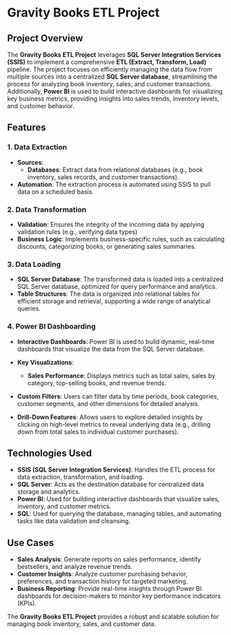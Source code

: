 # Gravity Books ETL Project

## Project Overview
The **Gravity Books ETL Project** leverages **SQL Server Integration Services (SSIS)** to implement a comprehensive **ETL (Extract, Transform, Load)** pipeline. The project focuses on efficiently managing the data flow from multiple sources into a centralized **SQL Server database**, streamlining the process for analyzing book inventory, sales, and customer transactions. Additionally, **Power BI** is used to build interactive dashboards for visualizing key business metrics, providing insights into sales trends, inventory levels, and customer behavior.

## Features

### 1. Data Extraction
- **Sources**:
  - **Databases**: Extract data from relational databases (e.g., book inventory, sales records, and customer transactions).
- **Automation**: The extraction process is automated using SSIS to pull data on a scheduled basis.

### 2. Data Transformation
- **Validation**: Ensures the integrity of the incoming data by applying validation rules (e.g., verifying data types)
- **Business Logic**: Implements business-specific rules, such as calculating discounts, categorizing books, or generating sales summaries.

### 3. Data Loading
- **SQL Server Database**: The transformed data is loaded into a centralized SQL Server database, optimized for query performance and analytics.
- **Table Structures**: The data is organized into relational tables for efficient storage and retrieval, supporting a wide range of analytical queries.

### 4. Power BI Dashboarding
- **Interactive Dashboards**: Power BI is used to build dynamic, real-time dashboards that visualize the data from the SQL Server database.
- **Key Visualizations**:
  - **Sales Performance**: Displays metrics such as total sales, sales by category, top-selling books, and revenue trends.

- **Custom Filters**: Users can filter data by time periods, book categories, customer segments, and other dimensions for detailed analysis.
- **Drill-Down Features**: Allows users to explore detailed insights by clicking on high-level metrics to reveal underlying data (e.g., drilling down from total sales to individual customer purchases).


## Technologies Used
- **SSIS (SQL Server Integration Services)**: Handles the ETL process for data extraction, transformation, and loading.
- **SQL Server**: Acts as the destination database for centralized data storage and analytics.
- **Power BI**: Used for building interactive dashboards that visualize sales, inventory, and customer metrics.
- **SQL**: Used for querying the database, managing tables, and automating tasks like data validation and cleansing.

## Use Cases
- **Sales Analysis**: Generate reports on sales performance, identify bestsellers, and analyze revenue trends.
- **Customer Insights**: Analyze customer purchasing behavior, preferences, and transaction history for targeted marketing.
- **Business Reporting**: Provide real-time insights through Power BI dashboards for decision-makers to monitor key performance indicators (KPIs).

The **Gravity Books ETL Project** provides a robust and scalable solution for managing book inventory, sales, and customer data.

